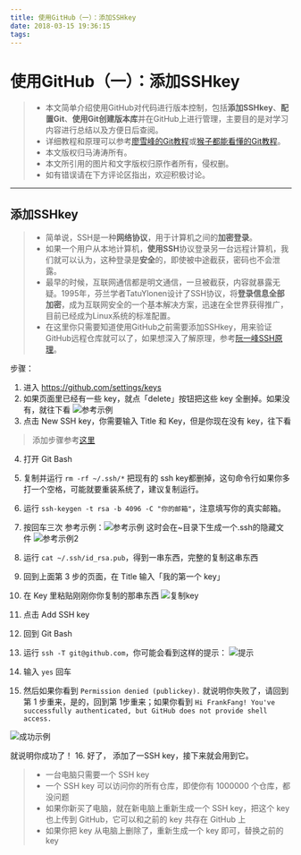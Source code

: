 ```yaml
---
title: 使用GitHub（一）：添加SSHkey
date: 2018-03-15 19:36:15
tags:
---
```

# 使用GitHub（一）：添加SSHkey

>  -  本文简单介绍使用GitHub对代码进行版本控制，包括**添加SSHkey**、**配置Git**、**使用Git创建版本库**并在GitHub上进行管理，主要目的是对学习内容进行总结以及方便日后查阅。
>  - 详细教程和原理可以参考[廖雪峰的Git教程](https://www.liaoxuefeng.com/wiki/0013739516305929606dd18361248578c67b8067c8c017b000)或[猴子都能看懂的Git教程](https://www.liaoxuefeng.com/wiki/0013739516305929606dd18361248578c67b8067c8c017b000)。
>  - 本文版权归马涛涛所有。
>  - 本文所引用的图片和文字版权归原作者所有，侵权删。
>  - 如有错误请在下方评论区指出，欢迎积极讨论。


----------


## 添加SSHkey

>  - 简单说，SSH是一种**网络协议**，用于计算机之间的**加密登录**。
>  - 如果一个用户从本地计算机，**使用SSH**协议登录另一台远程计算机，我们就可以认为，这种登录是**安全**的，即使被中途截获，密码也不会泄露。
>  - 最早的时候，互联网通信都是明文通信，一旦被截获，内容就暴露无疑。1995年，芬兰学者TatuYlonen设计了SSH协议，将**登录信息全部加密**，成为互联网安全的一个基本解决方案，迅速在全世界获得推广，目前已经成为Linux系统的标准配置。
>  - 在这里你只需要知道使用GitHub之前需要添加SSHkey，用来验证GitHub远程仓库就可以了，如果想深入了解原理，参考[阮一峰SSH原理][1]。

步骤：

 1. 进入 https://github.com/settings/keys
 2. 如果页面里已经有一些 key，就点「delete」按钮把这些 key 全删掉。如果没有，就往下看
 ![参考示例][2]
 3. 点击 New SSH key，你需要输入 Title 和 Key，但是你现在没有 key，往下看
 > 添加步骤参考[这里][3]
 4. 打开 Git Bash
 5. 复制并运行 `rm -rf ~/.ssh/*` 把现有的 ssh key都删掉，这句命令行如果你多打一个空格，可能就要重装系统了，建议复制运行。
 6. 运行 `ssh-keygen -t rsa -b 4096 -C "你的邮箱"`，注意填写你的真实邮箱。
 7. 按回车三次
 参考示例：![参考示例][4]
这时会在~目录下生成一个.ssh的隐藏文件 ![参考示例2][5]
 8. 运行 `cat ~/.ssh/id_rsa.pub`，得到一串东西，完整的复制这串东西
 9. 回到上面第 3 步的页面，在 Title 输入「我的第一个 key」
 10. 在 Key 里粘贴刚刚你你复制的那串东西
 ![复制key][6]
 11. 点击 Add SSH key
 12. 回到 Git Bash
 13. 运行 `ssh -T git@github.com`，你可能会看到这样的提示：
 ![提示](http://upload-images.jianshu.io/upload_images/11017215-930bc23329e6f29e..png?imageMogr2/auto-orient/strip%7CimageView2/2/w/1240)
 
 14. 输入 `yes` 回车
 15. 然后如果你看到 `Permission denied (publickey).` 就说明你失败了，请回到第 1 步重来，是的，回到第 1步重来；如果你看到 `Hi FrankFang! You've successfully authenticated, but GitHub does not provide shell access.`
 
![成功示例][7]

 就说明你成功了！
 16. 好了， 添加了一SSH key，接下来就会用到它。



>  - 一台电脑只需要一个 SSH key
>  - 一个 SSH key 可以访问你的所有仓库，即使你有 1000000 个仓库，都没问题
>  - 如果你新买了电脑，就在新电脑上重新生成一个 SSH key，把这个 key 也上传到 GitHub，它可以和之前的 key 共存在    GitHub 上
>  - 如果你把 key 从电脑上删除了，重新生成一个 key 即可，替换之前的 key


  [1]: %EF%BC%88https://help.github.com/articles/generating-a-new-ssh-key-and-adding-it-to-the-ssh-agent/%EF%BC%89
  [2]: https://s1.ax1x.com/2018/03/15/94Niz8.png
  [3]: https://help.github.com/articles/generating-a-new-ssh-key-and-adding-it-to-the-ssh-agent/
  [4]: https://s1.ax1x.com/2018/03/15/94NAsg.png
  [5]: https://s1.ax1x.com/2018/03/15/94NELQ.png
  [6]: https://s1.ax1x.com/2018/03/15/94NZZj.png
  [7]: https://s1.ax1x.com/2018/03/15/94Nuiq.png